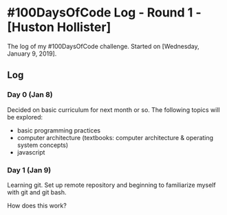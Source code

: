 # #100DaysOfCode Log - Round 1 - [Huston Hollister]

The log of my #100DaysOfCode challenge. Started on [Wednesday, January 9, 2019].

## Log

### Day 0 (Jan 8)
Decided on basic curriculum for next month or so.
The following topics will be explored:
- basic programming practices
- computer architecture (textbooks: computer architecture & operating system concepts)
- javascript

### Day 1 (Jan 9)

Learning git. Set up remote repository and beginning to familiarize myself with git and git bash.

How does this work?